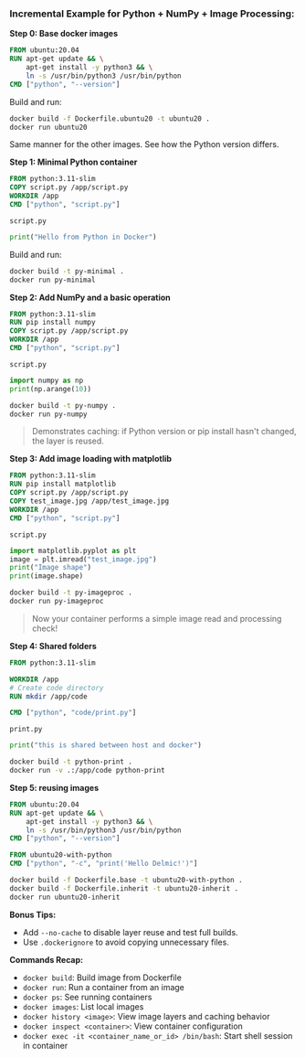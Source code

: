 
### Incremental Example for Python + NumPy + Image Processing:

**Step 0: Base docker images**
```Dockerfile
FROM ubuntu:20.04
RUN apt-get update && \
    apt-get install -y python3 && \
    ln -s /usr/bin/python3 /usr/bin/python
CMD ["python", "--version"]
```
Build and run:
```bash
docker build -f Dockerfile.ubuntu20 -t ubuntu20 .
docker run ubuntu20
```

Same manner for the other images. See how the Python version differs.

**Step 1: Minimal Python container**
```Dockerfile
FROM python:3.11-slim
COPY script.py /app/script.py
WORKDIR /app
CMD ["python", "script.py"]
```
`script.py`
```python
print("Hello from Python in Docker")
```
Build and run:
```bash
docker build -t py-minimal .
docker run py-minimal
```

**Step 2: Add NumPy and a basic operation**
```Dockerfile
FROM python:3.11-slim
RUN pip install numpy
COPY script.py /app/script.py
WORKDIR /app
CMD ["python", "script.py"]
```
`script.py`
```python
import numpy as np
print(np.arange(10))
```
```bash
docker build -t py-numpy .
docker run py-numpy
```
> Demonstrates caching: if Python version or pip install hasn't changed, the layer is reused.

**Step 3: Add image loading with matplotlib**
```Dockerfile
FROM python:3.11-slim
RUN pip install matplotlib
COPY script.py /app/script.py
COPY test_image.jpg /app/test_image.jpg
WORKDIR /app
CMD ["python", "script.py"]
```
`script.py`
```python
import matplotlib.pyplot as plt
image = plt.imread("test_image.jpg")
print("Image shape")
print(image.shape)
```
```bash
docker build -t py-imageproc .
docker run py-imageproc
```
> Now your container performs a simple image read and processing check!


**Step 4: Shared folders**
```Dockerfile
FROM python:3.11-slim

WORKDIR /app
# Create code directory
RUN mkdir /app/code

CMD ["python", "code/print.py"]
```
`print.py`
```python
print("this is shared between host and docker")
```
```bash
docker build -t python-print .
docker run -v .:/app/code python-print
```

**Step 5: reusing images**
```Dockerfile
FROM ubuntu:20.04
RUN apt-get update && \
    apt-get install -y python3 && \
    ln -s /usr/bin/python3 /usr/bin/python
CMD ["python", "--version"]

```
```Dockerfile
FROM ubuntu20-with-python
CMD ["python", "-c", "print('Hello Delmic!')"]
```

```bash
docker build -f Dockerfile.base -t ubuntu20-with-python .
docker build -f Dockerfile.inherit -t ubuntu20-inherit .
docker run ubuntu20-inherit
```

**Bonus Tips:**
- Add `--no-cache` to disable layer reuse and test full builds.
- Use `.dockerignore` to avoid copying unnecessary files.

**Commands Recap:**
- `docker build`: Build image from Dockerfile
- `docker run`: Run a container from an image
- `docker ps`: See running containers
- `docker images`: List local images
- `docker history <image>`: View image layers and caching behavior
- `docker inspect <container>`: View container configuration
- `docker exec -it <container_name_or_id> /bin/bash`: Start shell session in container